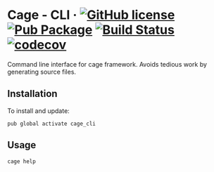 # Cage - CLI &middot;  [![GitHub license](https://img.shields.io/badge/license-MIT-blue.svg)](https://github.com/RTK/cage_cli/blob/master/LICENSE) [![Pub Package](https://img.shields.io/pub/v/cage_cli.svg)](https://pub.dartlang.org/packages/cage_cli) [![Build Status](https://travis-ci.org/RTK/cage_cli.svg?branch=develop)](https://travis-ci.org/RTK/cage_cli) [![codecov](https://codecov.io/gh/RTK/cage_cli/branch/develop/graph/badge.svg)](https://codecov.io/gh/RTK/cage_cli)

Command line interface for cage framework. Avoids tedious work by generating source files.

## Installation
To install and update:
```
pub global activate cage_cli
```

## Usage
```
cage help
```
